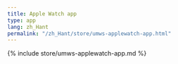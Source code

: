 ```yaml
---
title: Apple Watch app
type: app
lang: zh_Hant
permalink: "/zh_Hant/store/umws-applewatch-app.html"
---
```


{% include store/umws-applewatch-app.md %}
